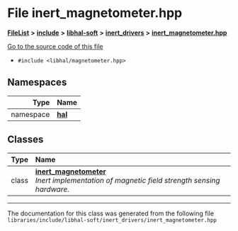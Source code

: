 

# File inert\_magnetometer.hpp



[**FileList**](files.md) **>** [**include**](dir_cba0faac6e93618a6e2539705915bd70.md) **>** [**libhal-soft**](dir_d4bad6877cf31bc2d39b696d7a305013.md) **>** [**inert\_drivers**](dir_140c0a66abe76384f84bfc7661372b14.md) **>** [**inert\_magnetometer.hpp**](inert__magnetometer_8hpp.md)

[Go to the source code of this file](inert__magnetometer_8hpp_source.md)



* `#include <libhal/magnetometer.hpp>`













## Namespaces

| Type | Name |
| ---: | :--- |
| namespace | [**hal**](namespacehal.md) <br> |


## Classes

| Type | Name |
| ---: | :--- |
| class | [**inert\_magnetometer**](classhal_1_1inert__magnetometer.md) <br>_Inert implementation of magnetic field strength sensing hardware._  |



















































------------------------------
The documentation for this class was generated from the following file `libraries/include/libhal-soft/inert_drivers/inert_magnetometer.hpp`


